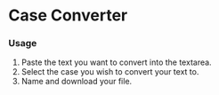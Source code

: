 # Case Converter

### Usage

1. Paste the text you want to convert into the textarea.
2. Select the case you wish to convert your text to.
3. Name and download your file.
